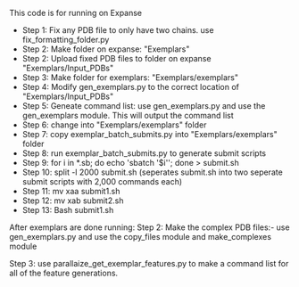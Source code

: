 This code is for running on Expanse

- Step 1: Fix any PDB file to only have two chains. use fix_formatting_folder.py
- Step 2: Make folder on expanse: "Exemplars"
- Step 2: Upload fixed PDB files to folder on expanse "Exemplars/Input_PDBs"
- Step 3: Make folder for exemplars: "Exemplars/exemplars"
- Step 4: Modify gen_exemplars.py to the correct location of "Exemplars/Input_PDBs"
- Step 5: Geneate command list: use gen_exemplars.py and use the gen_exemplars module. This will output the command list
- Step 6: change into "Exemplars/exemplars" folder
- Step 7: copy exemplar_batch_submits.py into "Exemplars/exemplars" folder
- Step 8: run exemplar_batch_submits.py to generate submit scripts
- Step 9: for i in *.sb; do echo 'sbatch '$i''; done > submit.sh
- Step 10: split -l 2000 submit.sh (seperates submit.sh into two seperate submit scripts with 2,000 commands each)
- Step 11: mv xaa submit1.sh
- Step 12: mv xab submit2.sh
- Step 13: Bash submit1.sh


After exemplars are done running: 
Step 2: Make the complex PDB files:- use gen_exemplars.py and use the copy_files module and make_complexes module

Step 3: use parallaize_get_exemplar_features.py to make a command list for all of the feature generations. 

